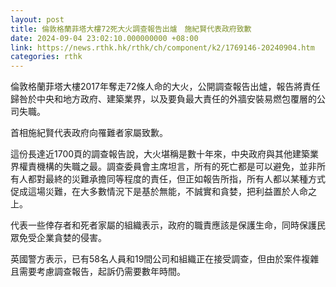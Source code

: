 ```yaml
---
layout: post
title: 倫敦格蘭菲塔大樓72死大火調查報告出爐　施紀賢代表政府致歉
date: 2024-09-04 23:02:10.000000000 +08:00
link: https://news.rthk.hk/rthk/ch/component/k2/1769146-20240904.htm
categories: rthk
---
```


倫敦格蘭菲塔大樓2017年奪走72條人命的大火，公開調查報告出爐，報告將責任歸咎於中央和地方政府、建築業界，以及要負最大責任的外牆安裝易燃包覆層的公司失職。

首相施紀賢代表政府向罹難者家屬致歉。

這份長達近1700頁的調查報告說，大火堪稱是數十年來，中央政府與其他建築業界權責機構的失職之最。調查委員會主席坦言，所有的死亡都是可以避免，並非所有人都對最終的災難承擔同等程度的責任，但正如報告所指，所有人都以某種方式促成這場災難，在大多數情況下是基於無能，不誠實和貪婪，把利益置於人命之上。

代表一些倖存者和死者家屬的組織表示，政府的職責應該是保護生命，同時保護民眾免受企業貪婪的侵害。

英國警方表示，已有58名人員和19間公司和組織正在接受調查，但由於案件複雜且需要考慮調查報告，起訴仍需要數年時間。
